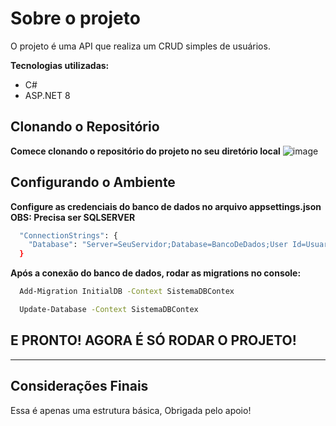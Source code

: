 # Sobre o projeto

O projeto é uma API que realiza um CRUD simples de usuários.

**Tecnologias utilizadas:**
* C#
* ASP.NET 8

## Clonando o Repositório

**Comece clonando o repositório do projeto no seu diretório local**
![image](https://github.com/Paula-Fraga/ApiCrudUsuarios/assets/80989808/5ed53dac-4342-4b06-a3b2-cd07cbc13b97)

## Configurando o Ambiente

**Configure as credenciais do banco de dados no arquivo appsettings.json**
**OBS: Precisa ser SQLSERVER**
```bash
  "ConnectionStrings": {
    "Database": "Server=SeuServidor;Database=BancoDeDados;User Id=Usuario;Password=Senha;TrustServerCertificate=True"
  }
```

**Após a conexão do banco de dados, rodar as migrations no console:**
```bash
  Add-Migration InitialDB -Context SistemaDBContex
```
```bash
  Update-Database -Context SistemaDBContex
```

## E PRONTO! AGORA É SÓ RODAR O PROJETO!

---
## Considerações Finais

Essa é apenas uma estrutura básica, Obrigada pelo apoio!
